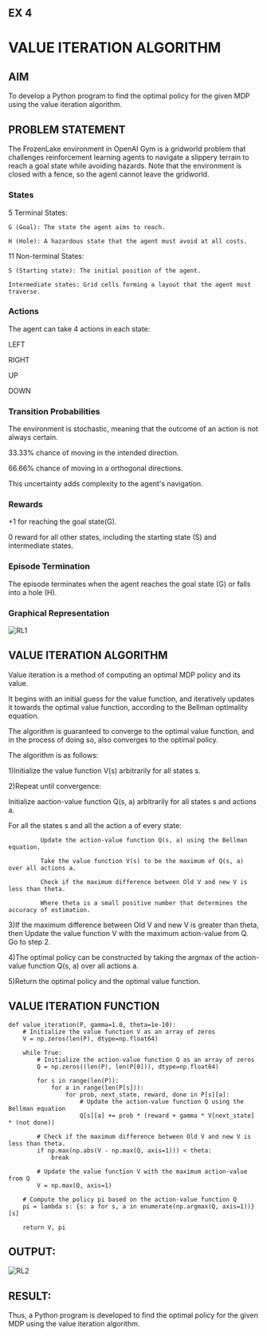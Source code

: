 ## EX 4        
#                            VALUE ITERATION ALGORITHM

## AIM
To develop a Python program to find the optimal policy for the given MDP using the value iteration algorithm.

## PROBLEM STATEMENT
The FrozenLake environment in OpenAI Gym is a gridworld problem that challenges reinforcement learning agents to navigate a slippery terrain to reach a goal state while avoiding hazards. Note that the environment is closed with a fence, so the agent cannot leave the gridworld.

### States
5 Terminal States:

    G (Goal): The state the agent aims to reach.
    
    H (Hole): A hazardous state that the agent must avoid at all costs.

11 Non-terminal States:

    S (Starting state): The initial position of the agent.
    
    Intermediate states: Grid cells forming a layout that the agent must traverse.

### Actions
The agent can take 4 actions in each state:

LEFT

RIGHT

UP

DOWN

### Transition Probabilities
The environment is stochastic, meaning that the outcome of an action is not always certain.


   33.33% chance of moving in the intended direction.

   66.66% chance of moving in a orthogonal directions.

This uncertainty adds complexity to the agent's navigation.

### Rewards
+1 for reaching the goal state(G).

0 reward for all other states, including the starting state (S) and intermediate states.

### Episode Termination
The episode terminates when the agent reaches the goal state (G) or falls into a hole (H).

### Graphical Representation

![RL1](https://github.com/Manoj21500566/rl-value-iteration/assets/94588708/a280150d-27c2-4fb5-849c-bbd3a2d30554)



## VALUE ITERATION ALGORITHM

Value iteration is a method of computing an optimal MDP policy and its value.

It begins with an initial guess for the value function, and iteratively updates it towards the optimal value function, according to the Bellman optimality equation.

The algorithm is guaranteed to converge to the optimal value function, and in the process of doing so, also converges to the optimal policy.

The algorithm is as follows:

1)Initialize the value function V(s) arbitrarily for all states s.

2)Repeat until convergence:

Initialize aaction-value function Q(s, a) arbitrarily for all states s and actions a.
       
For all the states s and all the action a of every state:
       
             Update the action-value function Q(s, a) using the Bellman equation.
             
             Take the value function V(s) to be the maximum of Q(s, a) over all actions a.
             
             Check if the maximum difference between Old V and new V is less than theta.
             
             Where theta is a small positive number that determines the accuracy of estimation.
             
3)If the maximum difference between Old V and new V is greater than theta, then
       Update the value function V with the maximum action-value from Q.
       Go to step 2.
       
4)The optimal policy can be constructed by taking the argmax of the action-value function Q(s, a) over all actions a.

5)Return the optimal policy and the optimal value function.

## VALUE ITERATION FUNCTION
~~~
def value_iteration(P, gamma=1.0, theta=1e-10):
    # Initialize the value function V as an array of zeros
    V = np.zeros(len(P), dtype=np.float64)
    
    while True:
        # Initialize the action-value function Q as an array of zeros
        Q = np.zeros((len(P), len(P[0])), dtype=np.float64)
        
        for s in range(len(P)):
            for a in range(len(P[s])):
                for prob, next_state, reward, done in P[s][a]:
                    # Update the action-value function Q using the Bellman equation
                    Q[s][a] += prob * (reward + gamma * V[next_state] * (not done))
        
        # Check if the maximum difference between Old V and new V is less than theta.
        if np.max(np.abs(V - np.max(Q, axis=1))) < theta:
            break
        
        # Update the value function V with the maximum action-value from Q
        V = np.max(Q, axis=1)

    # Compute the policy pi based on the action-value function Q
    pi = lambda s: {s: a for s, a in enumerate(np.argmax(Q, axis=1))}[s]
    
    return V, pi
~~~

## OUTPUT:
![RL2](https://github.com/Manoj21500566/rl-value-iteration/assets/94588708/e870767c-6e72-4937-b90f-ca84c04a3430)

## RESULT:

Thus, a Python program is developed to find the optimal policy for the given MDP using the value iteration algorithm.


